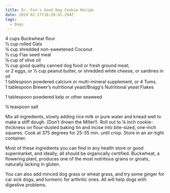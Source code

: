 ```yaml
---
title: Dr. Fox's Good Dog Cookie Recipe
date: 2019-02-27T16:20:41.294Z
tags:
  - Dogs
---
```

4 cups Buckwheat flour\
½ cup rolled Oats\
¼ cup shredded non-sweetened Coconut\
½ cup Flax seed meal\
¼ cup of olive oil\
½ cup good quality canned dog food or fresh ground meat;\
or 2 eggs, or ½ cup peanut butter, or shredded white cheese, or sardines in oil\
1 tablespoon powdered calcium or multi-mineral supplement, or 4 Tums.\
1 tablespoon Brewer’s nutritional yeast/Bragg's Nutritional yeast Flakes

1 tablespoon powdered kelp or other seaweed

¼ teaspoon salt

Mix all ingredients, slowly adding rice milk or pure water and knead well to make a  stiff dough. (Don’t drown the Miller!). Roll out to ¼ inch cookie-thickness on flour-dusted baking tin and incise into bite-sized, one-inch squares. Cook at 375 degrees for 25-35 min. until crisp.  Store in an air-tight container.

Most of these ingredients you can find in any health store or good supermarket, and ideally, all should be organically certified. Buckwheat, a flowering plant, produces  one of the most nutritious grains or groats, naturally lacking in gluten.

You can also add minced dog grass or wheat grass, and try some ginger for car sick dogs, and turmeric for arthritic ones. All will help dogs with digestive problems.

